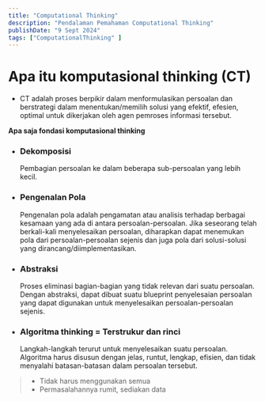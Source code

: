 ```yaml
---
title: "Computational Thinking"
description: "Pendalaman Pemahaman Computational Thinking"
publishDate: "9 Sept 2024"
tags: ["ComputationalThinking" ]
---
```


<h1>Apa itu komputasional thinking (CT)</h1>

- CT adalah proses berpikir dalam menformulasikan persoalan dan berstrategi dalam menentukan/memilih solusi yang efektif, efesien, optimal untuk dikerjakan oleh agen pemroses informasi tersebut.

**Apa saja fondasi komputasional thinking**

- <h3>Dekomposisi</h3>
    
    Pembagian persoalan ke dalam beberapa sub-persoalan yang lebih kecil.
    
- <h3>Pengenalan Pola</h3>
    
    Pengenalan pola adalah pengamatan atau analisis terhadap berbagai kesamaan yang ada di antara persoalan-persoalan. Jika seseorang telah berkali-kali menyelesaikan persoalan, diharapkan dapat menemukan pola dari persoalan-persoalan sejenis dan juga pola dari solusi-solusi yang dirancang/diimplementasikan.
    
- <h3>Abstraksi</h3>
    
    Proses eliminasi bagian-bagian yang tidak relevan dari suatu persoalan. Dengan abstraksi, dapat dibuat suatu blueprint penyelesaian persoalan yang dapat digunakan untuk menyelesaikan
    persoalan-persoalan sejenis.
    
- <h3>Algoritma thinking = Terstrukur dan rinci</h3>
    
     Langkah-langkah terurut untuk menyelesaikan suatu persoalan. Algoritma harus disusun dengan jelas, runtut, lengkap, efisien, dan tidak menyalahi batasan-batasan dalam persoalan tersebut.

> - Tidak harus menggunakan semua
> - Permasalahannya rumit, sediakan data